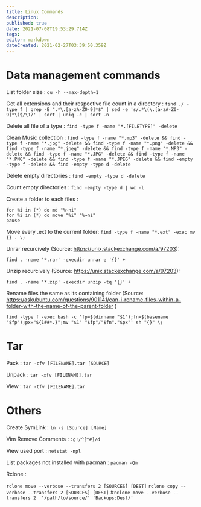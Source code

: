 ```yaml
---
title: Linux Commands
description: 
published: true
date: 2021-07-08T19:53:29.714Z
tags: 
editor: markdown
dateCreated: 2021-02-27T03:39:50.359Z
---
```


# Data management commands

List folder size : `du -h --max-depth=1`

Get all extensions and their respective file count in a directory : `find ./ -type f | grep -E ".*\.[a-zA-Z0-9]*$" | sed -e 's/.*\(\.[a-zA-Z0-9]*\)$/\1/' | sort | uniq -c | sort -n`

Delete all file of a type : `find -type f -name "*.[FILETYPE]" -delete`

Clean Music collection : `find -type f -name "*.mp3" -delete && find -type f -name "*.jpg" -delete && find -type f -name "*.png" -delete && find -type f -name "*.jpeg" -delete && find -type f -name "*.MP3" -delete && find -type f -name "*.JPG" -delete && find -type f -name "*.PNG" -delete && find -type f -name "*.JPEG" -delete && find -empty -type f -delete && find -empty -type d -delete`

Delete empty directories :
`find -empty -type d -delete`

Count empty directories :
`find -empty -type d | wc -l`

Create a folder to each files :
```
for %i in (*) do md "%~ni"
for %i in (*) do move "%i" "%~ni"
pause
```


Move every .ext to the current folder:
`find -type f -name "*.ext" -exec mv {} . \;`

Unrar recurcively (Source: https://unix.stackexchange.com/a/97203):

`find . -name '*.rar' -execdir unrar e '{}' +`

Unzip recurcively (Source: https://unix.stackexchange.com/a/97203):

`find . -name '*.zip' -execdir unzip -tq '{}' +`

Rename files the same as its containing folder (Source: https://askubuntu.com/questions/901141/can-i-rename-files-within-a-folder-with-the-name-of-the-parent-folder )

```
find -type f -exec bash -c 'fp=$(dirname "$1");fn=$(basename "$fp");px="${1##*.}";mv "$1" "$fp"/"$fn"."$px"' sh "{}" \;
```


# Tar

Pack :
`tar -cfv [FILENAME].tar [SOURCE]`

Unpack :
`tar -xfv [FILENAME].tar`

View :
`tar -tfv [FILENAME].tar`

# Others

Create SymLink : `ln -s [Source] [Name]`

Vim Remove Comments : `:g!/^[^#]/d`

View used port : `netstat -npl`

List packages not installed with pacman : `pacman -Qm`

Rclone :

`rclone move --verbose --transfers 2 [SOURCES] [DEST]`
`rclone copy --verbose --transfers 2 [SOURCES] [DEST]`
#`rclone move --verbose --transfers 2  '/path/to/source/' 'Backups:Dest/'`
